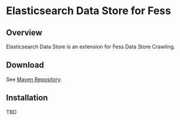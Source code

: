 Elasticsearch Data Store for Fess
=================================

## Overview

Elasticsearch Data Store is an extension for Fess Data Store Crawling.

## Download

See [Maven Repository](http://central.maven.org/maven2/org/codelibs/fess/fess-ds-elasticsearch/).

## Installation

TBD

